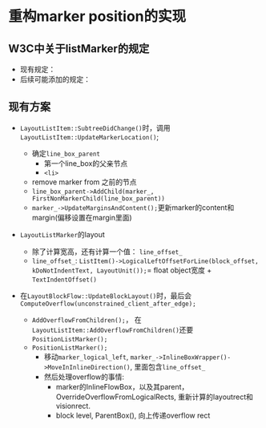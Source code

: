 # 重构marker position的实现


## W3C中关于listMarker的规定

- 现有规定：
- 后续可能添加的规定：


## 现有方案

- `LayoutListItem::SubtreeDidChange()`时，调用`LayoutListItem::UpdateMarkerLocation()`;
	- 确定`line_box_parent`
		- 第一个line_box的父亲节点
		- `<li>`
	- remove marker from 之前的节点
	- `line_box_parent->AddChild(marker_, FirstNonMarkerChild(line_box_parent))`
	- `marker_->UpdateMarginsAndContent();`更新marker的content和margin(偏移设置在margin里面)
- `LayoutListMarker`的layout		
	- 除了计算宽高，还有计算一个值： `line_offset_`
	- `line_offset_`: `ListItem()->LogicalLeftOffsetForLine(block_offset, kDoNotIndentText, LayoutUnit());`= float object宽度 + `TextIndentOffset()`
 
- 在`LayoutBlockFlow::UpdateBlockLayout()`时，最后会`ComputeOverflow(unconstrained_client_after_edge);`
	- `AddOverflowFromChildren();`， 在`LayoutListItem::AddOverflowFromChildren()`还要`PositionListMarker();`
	- `PositionListMarker();`
		- 移动`marker_logical_left`, `marker_->InlineBoxWrapper()->MoveInInlineDirection()`, 里面包含`line_offset_`
		- 然后处理overflow的事情: 
			- marker的InlineFlowBox，以及其parent，OverrideOverflowFromLogicalRects, 重新计算的layoutrect和visionrect.
			- block level, ParentBox(), 向上传递overflow rect
